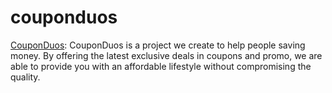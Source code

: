 # couponduos
<a href='https://www.couponduos.com'>CouponDuos</a>: CouponDuos is a project we create to help people saving money. By offering the latest exclusive deals in coupons and promo, we are able to provide you with an affordable lifestyle without compromising the quality.
